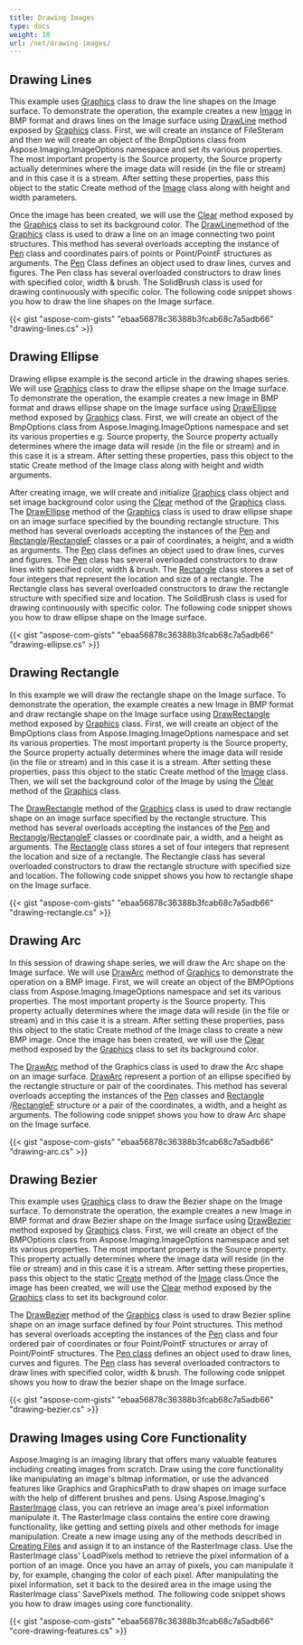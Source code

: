 ```yaml
---
title: Drawing Images
type: docs
weight: 10
url: /net/drawing-images/
---
```


## **Drawing Lines**
This example uses [Graphics](https://apireference.aspose.com/search/net/imaging/graphics) class to draw the line shapes on the Image surface. To demonstrate the operation, the example creates a new [Image](https://apireference.aspose.com/imaging/net/aspose.imaging/image) in BMP format and draws lines on the Image surface using [DrawLine](https://apireference.aspose.com/imaging/net/aspose.imaging/graphics/methods/drawline/index) method exposed by [Graphics](https://apireference.aspose.com/search/net/imaging/graphics) class. First, we will create an instance of FileSteram and then we will create an object of the BmpOptions class from Aspose.Imaging.ImageOptions namespace and set its various properties. The most important property is the Source property, the Source property actually determines where the image data will reside (in the file or stream) and in this case it is a stream. After setting these properties, pass this object to the static Create method of the [Image](https://apireference.aspose.com/imaging/net/aspose.imaging/image) class along with height and width parameters.

Once the image has been created, we will use the [Clear](https://apireference.aspose.com/imaging/net/aspose.imaging/graphics/methods/clear) method exposed by the [Graphics](https://apireference.aspose.com/search/net/imaging/graphics) class to set its background color. The [DrawLine](https://apireference.aspose.com/imaging/net/aspose.imaging/graphics/methods/drawline/index)method of the [Graphics](https://apireference.aspose.com/search/net/imaging/graphics) class is used to draw a line on an image connecting two point structures. This method has several overloads accepting the instance of [Pen](https://apireference.aspose.com/imaging/net/aspose.imaging/pen) class and coordinates pairs of points or Point/PointF structures as arguments. The [Pen](https://apireference.aspose.com/imaging/net/aspose.imaging/pen) Class defines an object used to draw lines, curves and figures. The Pen class has several overloaded constructors to draw lines with specified color, width & brush. The SolidBrush class is used for drawing continuously with specific color. The following code snippet shows you how to draw the line shapes on the Image surface.

{{< gist "aspose-com-gists" "ebaa56878c36388b3fcab68c7a5adb66" "drawing-lines.cs" >}}
## **Drawing Ellipse**
Drawing ellipse example is the second article in the drawing shapes series. We will use [Graphics](https://apireference.aspose.com/search/net/imaging/graphics) class to draw the ellipse shape on the Image surface. To demonstrate the operation, the example creates a new Image in BMP format and draws ellipse shape on the Image surface using [DrawEllipse](https://apireference.aspose.com/imaging/net/aspose.imaging/graphics/methods/drawellipse/index) method exposed by [Graphics](https://apireference.aspose.com/search/net/imaging/graphics) class. First, we will create an object of the BmpOptions class from Aspose.Imaging.ImageOptions namespace and set its various properties e.g. Source property, the Source property actually determines where the image data will reside (in the file or stream) and in this case it is a stream. After setting these properties, pass this object to the static Create method of the Image class along with height and width arguments.

After creating image, we will create and initialize [Graphics](https://apireference.aspose.com/search/net/imaging/graphics) class object and set image background color using the [Clear](https://apireference.aspose.com/imaging/net/aspose.imaging/graphics/methods/clear) method of the [Graphics](https://apireference.aspose.com/search/net/imaging/graphics) class. The [DrawEllipse](https://apireference.aspose.com/imaging/net/aspose.imaging/graphics/methods/drawellipse/index) method of the [Graphics](https://apireference.aspose.com/search/net/imaging/graphics) class is used to draw ellipse shape on an image surface specified by the bounding rectangle structure. This method has several overloads accepting the instances of the [Pen](https://apireference.aspose.com/imaging/net/aspose.imaging/pen) and [Rectangle](https://apireference.aspose.com/imaging/net/aspose.imaging/rectangle)/[RectangleF](https://apireference.aspose.com/imaging/net/aspose.imaging/rectanglef) classes or a pair of coordinates, a height, and a width as arguments. The [Pen](https://apireference.aspose.com/imaging/net/aspose.imaging/pen) class defines an object used to draw lines, curves and figures. The [Pen](https://apireference.aspose.com/imaging/net/aspose.imaging/pen) class has several overloaded constructors to draw lines with specified color, width & brush. The [Rectangle](https://apireference.aspose.com/imaging/net/aspose.imaging/rectangle) class stores a set of four integers that represent the location and size of a rectangle. The Rectangle class has several overloaded constructors to draw the rectangle structure with specified size and location. The SolidBrush class is used for drawing continuously with specific color. The following code snippet shows you how to draw ellipse shape on the Image surface.

{{< gist "aspose-com-gists" "ebaa56878c36388b3fcab68c7a5adb66" "drawing-ellipse.cs" >}}
## **Drawing Rectangle**
In this example we will draw the rectangle shape on the Image surface. To demonstrate the operation, the example creates a new Image in BMP format and draw rectangle shape on the Image surface using [DrawRectangle](https://apireference.aspose.com/imaging/net/aspose.imaging/graphics/methods/drawrectangle/index) method exposed by [Graphics](https://apireference.aspose.com/search/net/imaging/graphics) class. First, we will create an object of the BmpOptions class from Aspose.Imaging.ImageOptions namespace and set its various properties. The most important property is the Source property, the Source property actually determines where the image data will reside (in the file or stream) and in this case it is a stream. After setting these properties, pass this object to the static Create method of the [Image](https://apireference.aspose.com/imaging/net/aspose.imaging/image) class. Then, we will set the background color of the Image by using the [Clear](https://apireference.aspose.com/imaging/net/aspose.imaging/graphics/methods/clear) method of the [Graphics](https://apireference.aspose.com/search/net/imaging/graphics) class.

The [DrawRectangle](https://apireference.aspose.com/imaging/net/aspose.imaging/graphics/methods/drawrectangle/index) method of the [Graphics](https://apireference.aspose.com/search/net/imaging/graphics) class is used to draw rectangle shape on an image surface specified by the rectangle structure. This method has several overloads accepting the instances of the [Pen](https://apireference.aspose.com/imaging/net/aspose.imaging/pen) and [Rectangle](https://apireference.aspose.com/imaging/net/aspose.imaging/rectangle)/[RectangleF](https://apireference.aspose.com/imaging/net/aspose.imaging/rectanglef) classes or coordinate pair, a width, and a height as arguments. The [Rectangle](https://apireference.aspose.com/imaging/net/aspose.imaging/rectangle) class stores a set of four integers that represent the location and size of a rectangle. The Rectangle class has several overloaded constructors to draw the rectangle structure with specified size and location. The following code snippet shows you how to rectangle shape on the Image surface.

{{< gist "aspose-com-gists" "ebaa56878c36388b3fcab68c7a5adb66" "drawing-rectangle.cs" >}}


## **Drawing Arc**
In this session of drawing shape series, we will draw the Arc shape on the Image surface. We will use [DrawArc](https://apireference.aspose.com/imaging/net/aspose.imaging/graphics) method of [Graphics](https://apireference.aspose.com/search/net/imaging/graphics) to demonstrate the operation on a BMP image. First, we will create an object of the BMPOptions class from Aspose.Imaging.ImageOptions namespace and set its various properties. The most important property is the Source property. This property actually determines where the image data will reside (in the file or stream) and in this case it is a stream. After setting these properties, pass this object to the static Create method of the Image class to create a new BMP image. Once the image has been created, we will use the [Clear](https://apireference.aspose.com/imaging/net/aspose.imaging/graphics/methods/clear) method exposed by the [Graphics](https://apireference.aspose.com/search/net/imaging/graphics) class to set its background color.

The [DrawArc](https://apireference.aspose.com/imaging/net/aspose.imaging/graphics) method of the Graphics class is used to draw the Arc shape on an image surface. [DrawArc](https://apireference.aspose.com/imaging/net/aspose.imaging/graphics) represent a portion of an ellipse specified by the rectangle structure or pair of the coordinates. This method has several overloads accepting the instances of the [Pen](https://apireference.aspose.com/imaging/net/aspose.imaging/pen) classes and [Rectangle](https://apireference.aspose.com/imaging/net/aspose.imaging/rectangle) /[RectangleF](https://apireference.aspose.com/imaging/net/aspose.imaging/rectanglef) structure or a pair of the coordinates, a width, and a height as arguments. The following code snippet shows you how to draw Arc shape on the Image surface.

{{< gist "aspose-com-gists" "ebaa56878c36388b3fcab68c7a5adb66" "drawing-arc.cs" >}}


## **Drawing Bezier**
This example uses [Graphics](https://apireference.aspose.com/search/net/imaging/graphics) class to draw the Bezier shape on the Image surface. To demonstrate the operation, the example creates a new Image in BMP format and draw Bezier shape on the Image surface using [DrawBezier](https://apireference.aspose.com/imaging/net/aspose.imaging/graphics) method exposed by [Graphics](https://apireference.aspose.com/search/net/imaging/graphics) class. First, we will create an object of the BMPOptions class from Aspose.Imaging.ImageOptions namespace and set its various properties. The most important property is the Source property. This property actually determines where the image data will reside (in the file or stream) and in this case it is a stream. After setting these properties, pass this object to the static [Create](https://apireference.aspose.com/imaging/net/aspose.imaging/image/methods/create) method of the [Image](https://apireference.aspose.com/imaging/net/aspose.imaging/image) class.Once the image has been created, we will use the [Clear](https://apireference.aspose.com/imaging/net/aspose.imaging/graphics/methods/clear) method exposed by the [Graphics](https://apireference.aspose.com/search/net/imaging/graphics) class to set its background color.

The [DrawBezier](https://apireference.aspose.com/imaging/net/aspose.imaging/graphics) method of the [Graphics](https://apireference.aspose.com/search/net/imaging/graphics) class is used to draw Bezier spline shape on an image surface defined by four Point structures. This method has several overloads accepting the instances of the [Pen](https://apireference.aspose.com/imaging/net/aspose.imaging/pen) class and four ordered pair of coordinates or four Point/PointF structures or array of Point/PointF structures. The [Pen class](https://apireference.aspose.com/imaging/net/aspose.imaging/pen) defines an object used to draw lines, curves and figures. The [Pen](https://apireference.aspose.com/imaging/net/aspose.imaging/pen) class has several overloaded contractors to draw lines with specified color, width & brush. The following code snippet shows you how to draw the bezier shape on the Image surface.

{{< gist "aspose-com-gists" "ebaa56878c36388b3fcab68c7a5adb66" "drawing-bezier.cs" >}}


## **Drawing Images using Core Functionality**
Aspose.Imaging is an imaging library that offers many valuable features including creating images from scratch. Draw using the core functionality like manipulating an image's bitmap information, or use the advanced features like Graphics and GraphicsPath to draw shapes on image surface with the help of different brushes and pens. Using Aspose.Imaging's [RasterImage]() class, you can retrieve an image area's pixel information manipulate it. The RasterImage class contains the entire core drawing functionality, like getting and setting pixels and other methods for image manipulation. Create a new image using any of the methods described in [Creating Files]() and assign it to an instance of the RasterImage class. Use the RasterImage class' LoadPixels method to retrieve the pixel information of a portion of an image. Once you have an array of pixels, you can manipulate it by, for example, changing the color of each pixel. After manipulating the pixel information, set it back to the desired area in the image using the RasterImage class' SavePixels method. The following code snippet shows you how to draw images using core functionality.

{{< gist "aspose-com-gists" "ebaa56878c36388b3fcab68c7a5adb66" "core-drawing-features.cs" >}}
